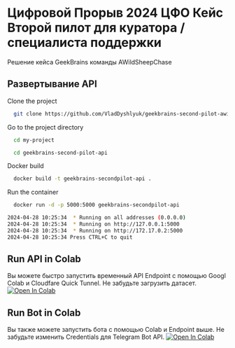 
# Цифровой Прорыв 2024 ЦФО Кейс Второй пилот для куратора / специалиста поддержки

Решение кейса GeekBrains команды AWildSheepChase




## Развертывание API
Clone the project

```bash
  git clone https://github.com/VladDyshlyuk/geekbrains-second-pilot-awildsheepchase
```

Go to the project directory

```bash
  cd my-project
```

```bash
  cd geekbrains-second-pilot-api
```

Docker build

```bash
  docker build -t geekbrains-secondpilot-api .
```

Run the container

```bash
  docker run -d -p 5000:5000 geekbrains-secondpilot-api
```
```bash
2024-04-28 10:25:34  * Running on all addresses (0.0.0.0)
2024-04-28 10:25:34  * Running on http://127.0.0.1:5000
2024-04-28 10:25:34  * Running on http://172.17.0.2:5000
2024-04-28 10:25:34 Press CTRL+C to quit
```
## Run API in Colab
Вы можете быстро запустить временный API Endpoint с помощью Googl Colab и Cloudfare Quick Tunnel. Не забудьте загрузить датасет. 
[![Open In Colab](https://colab.research.google.com/assets/colab-badge.svg)](https://colab.research.google.com/drive/1xWDvV-xiXLfbSfDK5PC9YXHpOqii6KHM?usp=sharing/)

## Run Bot in Colab
Вы также можете запустить бота с помощью Colab и Endpoint выше. Не забудьте изменить Credentials для Telegram Bot API. 
[![Open In Colab](https://colab.research.google.com/assets/colab-badge.svg)](https://colab.research.google.com/)